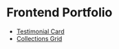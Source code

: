# Frontend Portfolio

- [Testimonial Card](https://andrewsnapz.github.io/testiomonial-card/)
- [Collections Grid](https://andrewsnapz.github.io/collections-card/)
